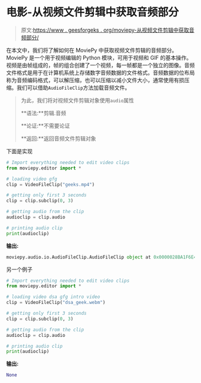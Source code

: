 # 电影-从视频文件剪辑中获取音频部分

> 原文:[https://www . geesforgeks . org/moviepy-从视频文件剪辑中获取音频部分/](https://www.geeksforgeeks.org/moviepy-getting-audio-part-from-the-video-file-clip/)

在本文中，我们将了解如何在 MoviePy 中获取视频文件剪辑的音频部分。MoviePy 是一个用于视频编辑的 Python 模块，可用于视频和 GIF 的基本操作。视频是由帧组成的，帧的组合创建了一个视频，每一帧都是一个独立的图像。音频文件格式是用于在计算机系统上存储数字音频数据的文件格式。音频数据的位布局称为音频编码格式，可以解压缩，也可以压缩以减小文件大小，通常使用有损压缩。我们可以借助`AudioFileClip`方法加载音频文件。

> 为此，我们将对视频文件剪辑对象使用`audio`属性
> 
> **语法:**剪辑.音频
> 
> **论证:**不需要论证
> 
> **返回:**返回音频文件剪辑对象

下面是实现

```py
# Import everything needed to edit video clips
from moviepy.editor import *

# loading video gfg
clip = VideoFileClip("geeks.mp4")

# getting only first 3 seconds
clip = clip.subclip(0, 3)

# getting audio from the clip
audioclip = clip.audio

# printing audio clip
print(audioclip)
```

**输出:**

```py
moviepy.audio.io.AudioFileClip.AudioFileClip object at 0x0000028BA1F6E488

```

另一个例子

```py
# Import everything needed to edit video clips
from moviepy.editor import *

# loading video dsa gfg intro video
clip = VideoFileClip("dsa_geek.webm")

# getting only first 3 seconds
clip = clip.subclip(0, 3)

# getting audio from the clip
audioclip = clip.audio

# printing audio clip
print(audioclip)
```

**输出:**

```py
None

```